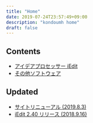 ```yaml
---
title: "Home"
date: 2019-07-24T23:57:49+09:00
description: "kondoumh home"
draft: false
---
```


## Contents

- [アイデアプロセッサー iEdit](/software/iedit/)
- [その他ソフトウェア](software/)

## Updated

- [サイトリニューアル (2019.8.3)](https://blog.kondoumh.com/entry/2019/08/04/220044)
- [iEdit 2.40 リリース (2018.9.16)](https://blog.kondoumh.com/entry/2018/09/16/013101)
